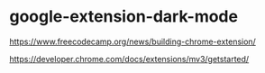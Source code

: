# google-extension-dark-mode

https://www.freecodecamp.org/news/building-chrome-extension/

https://developer.chrome.com/docs/extensions/mv3/getstarted/
